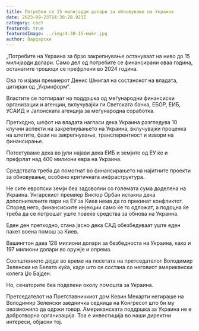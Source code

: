 ```yaml
---
title: Потребни се 15 милијарди долари за обновување на Украина
date: 2023-09-23T14:30:28.923Z
category: свет
featured: true
featuredImage: ../img/4-30-15-мukr.jpg
author: Вардарски
---
```

„Потребите на Украина за брзо закрепнување остануваат на ниво до 15 милијарди долари. Само дел од потребите се финансирани оваа година, останатите трошоци се префрлени во 2024 година.

Ова го изјави премиерот Денис Шмигал на состанокот на владата, цитиран од „Укринформ“.

Властите се потпираат на поддршка од меѓународни финансиски организации и агенции, вклучувајќи ги Светската банка, ЕБОР, ЕИБ, УСАИД и Јапонската агенција за меѓународна соработка.

Претходно, шефот на владата нагласи дека Украина разгледува 10 клучни аспекти на закрепнувањето на Украина, вклучувајќи проценка на штетите, фази на закрепнување, транспарентност и извори на финансирање.

Потсетуваме дека во јули најави дека ЕИБ и земјите од ЕУ ќе и префрлат над 400 милиони евра на Украина.

Средствата треба да помогнат во финансирањето на најитните проекти за обновување, особено критичната инфраструктура.

Не сите европски земји беа задоволни со големата сума доделена на Украина. Унгарскиот премиер Виктор Орбан истакна дека дополнителните пари на ЕУ за Киев нема да го прекинат конфликтот. Според него, финансиските инјекции само ќе го одложат, а подоцна ќе треба да се потрошат уште повеќе средства за обнова на Украина.

Еден ден претходно, стана јасно дека САД обезбедуваат уште еден пакет воена помош за Киев.

Вашингтон дава 128 милиони долари за безбедноста на Украина, како и 197 милиони долари во оружје и опрема.

Соопштението дојде во време на посетата на претседателот Володимир Зеленски на Белата куќа, каде што се состана со неговиот американски колега Џо Бајден.

Но, сенаторите беа поделени околу помошта за Украина.

Претседателот на Претставничкиот дом Кевин Мекарти негираше на Володимир Зеленски заедничка седница на Конгресот што би му овозможило да одржи говор. Американската поддршка за Украина не е добротворна организација. Тоа е инвестиција во наши директни интереси, објасни тој.